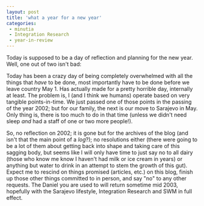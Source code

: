 ```yaml
---
layout: post
title: 'what a year for a new year'
categories:
 - minutia
 - Integration Research
 - year-in-review
---
```


Today is supposed to be a day of reflection and planning for the new year. Well, one out of two isn't bad: 

Today has been a crazy day of being completely overwhelmed with all the things that *have* to be done, most importantly have to be done before we leave country May 1. Has actually made for a pretty horrible day, internally at least. The problem is, I (and I think we humans) operate based on very tangible points-in-time. We just passed one of those points in the passing of the year 2002; but for our family, the next is our move to Sarajevo in May. Only thing is, there is too much to do in that time (unless we didn't need sleep *and* had a staff of one or two more people!). 

So, no reflection on 2002; it is gone but for the archives of the blog (and isn't that the main point of a _log_?); no resolutions either (there were going to be a lot of them about getting back into shape and taking care of this sagging body, but seems like I will only have time to just say no to all dairy (those who know me know I haven't had milk or ice cream in years) or anything but water to drink in an attempt to stem the growth of this gut). Expect me to rescind on things promised (articles, etc.) on this blog, finish up those other things committed to in person, and say "no" to any other requests. The Daniel you are used to will return sometime mid 2003, hopefully with the Sarajevo lifestyle, Integration Research and SWM in full effect.
